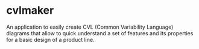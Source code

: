 # cvlmaker
An application to easily create CVL (Common Variability Language) diagrams that allow to quick understand a set of features and its properties for a basic design of a product line.
